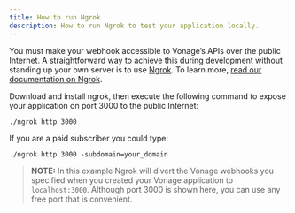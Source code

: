 ```yaml
---
title: How to run Ngrok
description: How to run Ngrok to test your application locally.
---
```


<a name="how-to-run-ngrok"></a>

You must make your webhook accessible to Vonage’s APIs over the public Internet. A straightforward way to achieve this during development without standing up your own server is to use [Ngrok](https://ngrok.com/). To learn more, [read our documentation on Ngrok](/tools/ngrok).

Download and install ngrok, then execute the following command to expose your application on port 3000 to the public Internet:

``` shell
./ngrok http 3000
```

If you are a paid subscriber you could type:

``` shell
./ngrok http 3000 -subdomain=your_domain
```

> **NOTE:** In this example Ngrok will divert the Vonage webhooks you specified when you created your Vonage application to `localhost:3000`. Although port 3000 is shown here, you can use any free port that is convenient.